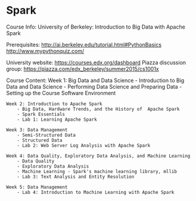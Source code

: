 # Spark

Course Info:
	University of Berkeley: Introduction to Big Data with Apache Spark

Prerequisites:
	http://ai.berkeley.edu/tutorial.html#PythonBasics
	http://www.mypythonquiz.com/

University website:
	https://courses.edx.org/dashboard
Piazza discussion group:
	https://piazza.com/edx_berkeley/summer2015/cs1001x

Course Content:
	Week 1: Big Data and Data Science
		- Introduction to Big Data and Data Science
		- Performing Data Science and Preparing Data
		- Setting up the Course Software Environment

	Week 2: Introduction to Apache Spark
		- Big Data, Hardware Trends, and the History of  Apache Spark
		- Spark Essentials
		- Lab 1: Learning Apache Spark

	Week 3: Data Management
		- Semi-Structured Data
		- Structured Data
		- Lab 2: Web Server Log Analysis with Apache Spark

	Week 4: Data Quality, Exploratory Data Analysis, and Machine Learning
		- Data Quality
		- Exploratory Data Analysis
		- Machine Learning - Spark's machine learning library, mllib 
		- Lab 3: Text Analysis and Entity Resolution

	Week 5: Data Management
		- Lab 4: Introduction to Machine Learning with Apache Spark
